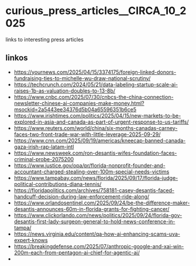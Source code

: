 # curious_press_articles__CIRCA_10_2025
links to interesting press articles

## linkos 

- https://yournews.com/2025/04/15/3374175/foreign-linked-donors-fundraising-ties-to-michelle-wu-draw-national-scrutiny/
- https://techcrunch.com/2024/05/21/data-labeling-startup-scale-ai-raises-1b-as-valuation-doubles-to-13-8b/ 
- https://www.cnbc.com/2025/07/30/cnbcs-the-china-connection-newsletter-chinese-ai-companies-make-money.html?msockid=2a5443ee34376d5b04a65596351b6ce5
- https://www.irishtimes.com/politics/2025/04/15/new-markets-to-be-explored-in-asia-and-canada-as-part-of-urgent-response-to-us-tariffs/ 
- https://www.reuters.com/world/china/six-months-canadas-carney-faces-two-front-trade-war-with-little-leverage-2025-09-29/ 
- https://www.cnn.com/2025/09/19/americas/kneecap-banned-canada-gaza-irish-rap-latam-intl
- https://www.newsweek.com/ron-desantis-wifes-foundation-faces-criminal-probe-2075200
- https://www.justice.gov/opa/pr/florida-nonprofit-founder-and-accountant-charged-stealing-over-100m-special-needs-victims 
- https://www.tampabay.com/news/florida/2025/09/17/florida-judge-political-contributions-diana-tennis/ 
- https://floridapolitics.com/archives/758181-casey-desantis-faced-handcuff-decision-during-law-enforcement-ride-along/
- https://www.orlandosentinel.com/2025/09/24/be-the-difference-maker-desantis-announces-60m-in-florida-grants-for-fighting-cancer/ 
- https://www.clickorlando.com/news/politics/2025/09/24/florida-gov-desantis-first-lady-surgeon-general-to-hold-news-conference-in-tampa/ 
- https://news.virginia.edu/content/qa-how-ai-enhancing-scams-uva-expert-knows
- https://breakingdefense.com/2025/07/anthropic-google-and-xai-win-200m-each-from-pentagon-ai-chief-for-agentic-ai/
- 
